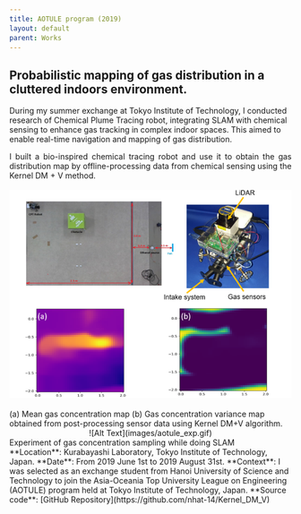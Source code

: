 ```yaml
---
title: AOTULE program (2019)
layout: default
parent: Works
---
```


##  Probabilistic mapping of gas distribution in a cluttered indoors environment.


During my summer exchange at Tokyo Institute of Technology, I conducted research of Chemical Plume Tracing robot, integrating SLAM with chemical sensing to enhance gas tracking in complex indoor spaces. This aimed to enable real-time navigation and mapping of gas distribution.

<div style="text-align: justify">I built a bio-inspired chemical tracing robot and use it to obtain the gas distribution map by offline-processing data from chemical sensing using the Kernel DM + V method. </div>
<br>
<center><img src="images/aotule.png"/></center>
<br>
<figcaption>(a) Mean gas concentration map (b) Gas concentration variance map obtained from post-processing sensor data using Kernel DM+V algorithm. </figcaption>

<center>![Alt Text](images/aotule_exp.gif)</center>
<figcaption>Experiment of gas concentration sampling while doing SLAM</figcaption>

<div style="text-align: left;">
  **Location**: Kurabayashi Laboratory, Tokyo Institute of Technology, Japan.  
  **Date**: From 2019 June 1st to 2019 August 31st.  
  **Context**: I was selected as an exchange student from Hanoi University of Science and Technology to join the Asia-Oceania Top University League on Engineering (AOTULE) program held at Tokyo Institute of Technology, Japan.
  **Source code**: [GitHub Repository](https://github.com/nhat-14/Kernel_DM_V)
</div>